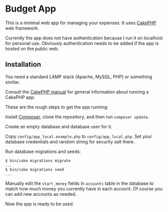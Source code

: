 # Budget App

This is a minimal web app for managing your expenses. It uses [CakePHP](https://cakephp.org) web framework.

Currently the app does not have authentication because I run it on localhost for personal use. Obviously authentication needs to be added if the app is hosted on the public web.

## Installation

You need a standard LAMP stack (Apache, MySQL, PHP) or something similar.

Consult the [CakePHP manual](https://book.cakephp.org/4/) for general information about running a CakePHP app.

These are the rough steps to get the app running:

Install [Composer](https://getcomposer.org/), clone the repository, and then run `composer update`.

Create an empty database and database user for it.

Copy `config/app_local.example.php` to `config/app_local.php`. Set your database credentials and random string for security salt there.

Run database migrations and seeds:

```
$ bin/cake migrations migrate
...
$ bin/cake migrations seed
...
```

Manually edit the `start_money` fields in `accounts` table in the database to match how much money you currently have in each account. Of course you can add new accounts as needed.

Now the app is ready to be used.
